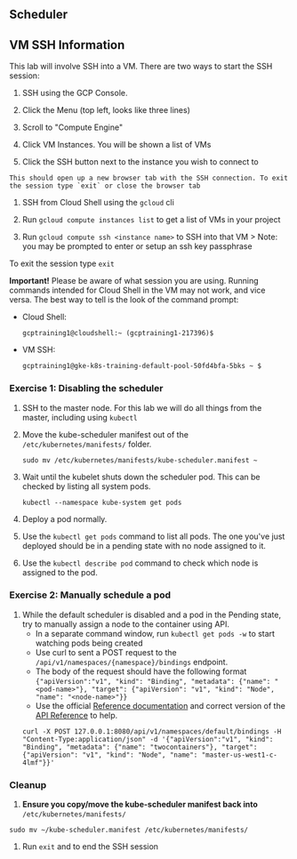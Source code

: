 ## Scheduler

## VM SSH Information

This lab will involve SSH into a VM. There are two ways to start the SSH session:

1. SSH using the GCP Console.

  1. Click the Menu (top left, looks like three lines)
  1. Scroll to "Compute Engine"
  1. Click VM Instances. You will be shown a list of VMs
  1. Click the SSH button next to the instance you wish to connect to

    This should open up a new browser tab with the SSH connection. To exit the session type `exit` or close the browser tab

1. SSH from Cloud Shell using the `gcloud` cli

  1. Run `gcloud compute instances list` to get a list of VMs in your project
  1. Run `gcloud compute ssh <instance name>` to SSH into that VM
    > Note: you may be prompted to enter or setup an ssh key passphrase

  To exit the session type `exit`

**Important!** Please be aware of what session you are using. Running commands intended for Cloud Shell in the VM may not work, and vice versa. The best way to tell is the look of the command prompt:
- Cloud Shell:

  `gcptraining1@cloudshell:~ (gcptraining1-217396)$`

- VM SSH:

  `gcptraining1@gke-k8s-training-default-pool-50fd4bfa-5bks ~ $`

### Exercise 1:  Disabling the scheduler

1. SSH to the master node. For this lab we will do all things from the master, including using `kubectl`

1. Move the kube-scheduler manifest out of the `/etc/kubernetes/manifests/` folder.
    ```
    sudo mv /etc/kubernetes/manifests/kube-scheduler.manifest ~
    ```
1. Wait until the kubelet shuts down the scheduler pod. This can be checked by listing all system pods.
    ```
    kubectl --namespace kube-system get pods
    ```

1. Deploy a pod normally.

1. Use the `kubectl get pods` command to list all pods. The one you've just deployed should be in a pending state with no node assigned to it.

1. Use the `kubectl describe pod` command to check which node is assigned to the pod.

### Exercise 2: Manually schedule a pod

1. While the default scheduler is disabled and a pod in the Pending state, try to manually assign a node to the container using API.
    * In a separate command window, run `kubectl get pods -w` to start watching pods being created
    * Use curl to sent a POST request to the `/api/v1/namespaces/{namespace}/bindings` endpoint.
    * The body of the request should have the following format `{"apiVersion":"v1", "kind": "Binding", "metadata": {"name": "<pod-name>"}, "target": {"apiVersion": "v1", "kind": "Node", "name": "<node-name>"}}`
    * Use the official [Reference documentation](https://kubernetes.io/docs/reference/) and correct version of the [API Reference](https://v1-9.docs.kubernetes.io/docs/reference/generated/kubernetes-api/v1.9/#binding-v1-core) to help.  
    ```
    curl -X POST 127.0.0.1:8080/api/v1/namespaces/default/bindings -H "Content-Type:application/json" -d '{"apiVersion":"v1", "kind": "Binding", "metadata": {"name": "twocontainers"}, "target": {"apiVersion": "v1", "kind": "Node", "name": "master-us-west1-c-4lmf"}}'
    ```

### Cleanup

1. **Ensure you copy/move the kube-scheduler manifest back into** `/etc/kubernetes/manifests/`

  ```
  sudo mv ~/kube-scheduler.manifest /etc/kubernetes/manifests/
  ```

1. Run `exit` and to end the SSH session
